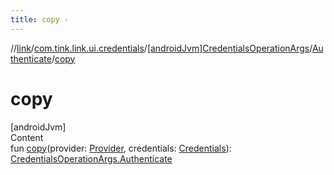 ```yaml
---
title: copy -
---
```

//[link](../../../index.md)/[com.tink.link.ui.credentials](../../index.md)/[[androidJvm]CredentialsOperationArgs](../index.md)/[Authenticate](index.md)/[copy](copy.md)



# copy  
[androidJvm]  
Content  
fun [copy](copy.md)(provider: [Provider](../../../com.tink.model.provider/[android-jvm]-provider/index.md), credentials: [Credentials](../../../com.tink.model.credentials/[android-jvm]-credentials/index.md)): [CredentialsOperationArgs.Authenticate](index.md)  



